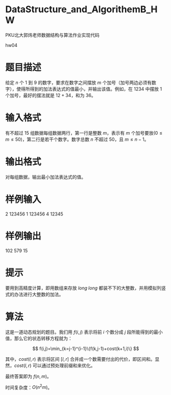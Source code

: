 # DataStructure_and_AlgorithemB_HW
PKU北大郭炜老师数据结构与算法作业实现代码



hw04
# 题目描述

给定 $n$ 个 $1$ 到 $9$ 的数字，要求在数字之间摆放 $m$ 个加号（加号两边必须有数字），使得所得到的加法表达式的值最小，并输出该值。例如，在 $1234$ 中摆放 $1$ 个加号，最好的摆法就是 $12+34$，和为 $36$。

# 输入格式

有不超过 $15$ 组数据每组数据两行，第一行是整数 $m$，表示有 $m$ 个加号要放($0\leq m\leq 50$)，第二行是若干个数字。数字总数 $n$ 不超过 $50$，且 $m\leq n-1$。

# 输出格式

对每组数据，输出最小加法表达式的值。

# 样例输入

2
123456
1
123456
4
12345

# 样例输出

102
579
15

# 提示

要用到高精度计算，即用数组来存放 $long\;long$ 都装不下的大整数，并用模拟列竖式的办法进行大整数的加法。

# 算法

这是一道动态规划的题目。我们用 $f(i,j)$ 表示将前 $i$ 个数分成 $j$ 段所能得到的最小值，那么它的状态转移方程就为：

$$ f(i,j)=\min_{k=j-1}^{i-1}\{f(k,j-1)+cost(k+1,i)\} $$

其中，$cost(l,r)$ 表示将区间 $[l,r]$ 合并成一个数需要付出的代价，即区间和。显然，$cost(l,r)$ 可以通过预处理前缀和来优化。

最终答案即为 $f(n,m)$。

时间复杂度：$O(n^2m)$。
